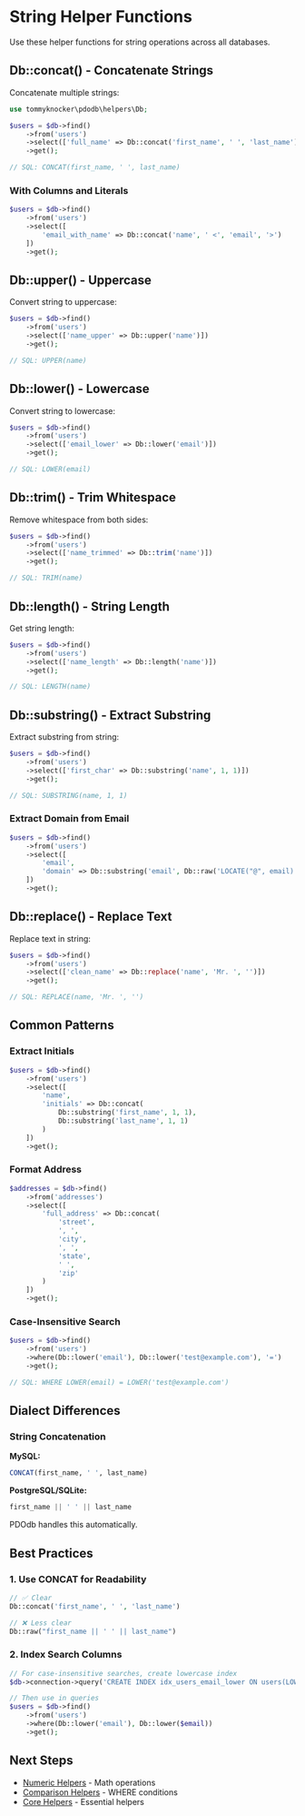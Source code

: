 # String Helper Functions

Use these helper functions for string operations across all databases.

## Db::concat() - Concatenate Strings

Concatenate multiple strings:

```php
use tommyknocker\pdodb\helpers\Db;

$users = $db->find()
    ->from('users')
    ->select(['full_name' => Db::concat('first_name', ' ', 'last_name')])
    ->get();

// SQL: CONCAT(first_name, ' ', last_name)
```

### With Columns and Literals

```php
$users = $db->find()
    ->from('users')
    ->select([
        'email_with_name' => Db::concat('name', ' <', 'email', '>')
    ])
    ->get();
```

## Db::upper() - Uppercase

Convert string to uppercase:

```php
$users = $db->find()
    ->from('users')
    ->select(['name_upper' => Db::upper('name')])
    ->get();

// SQL: UPPER(name)
```

## Db::lower() - Lowercase

Convert string to lowercase:

```php
$users = $db->find()
    ->from('users')
    ->select(['email_lower' => Db::lower('email')])
    ->get();

// SQL: LOWER(email)
```

## Db::trim() - Trim Whitespace

Remove whitespace from both sides:

```php
$users = $db->find()
    ->from('users')
    ->select(['name_trimmed' => Db::trim('name')])
    ->get();

// SQL: TRIM(name)
```

## Db::length() - String Length

Get string length:

```php
$users = $db->find()
    ->from('users')
    ->select(['name_length' => Db::length('name')])
    ->get();

// SQL: LENGTH(name)
```

## Db::substring() - Extract Substring

Extract substring from string:

```php
$users = $db->find()
    ->from('users')
    ->select(['first_char' => Db::substring('name', 1, 1)])
    ->get();

// SQL: SUBSTRING(name, 1, 1)
```

### Extract Domain from Email

```php
$users = $db->find()
    ->from('users')
    ->select([
        'email',
        'domain' => Db::substring('email', Db::raw('LOCATE("@", email) + 1'))
    ])
    ->get();
```

## Db::replace() - Replace Text

Replace text in string:

```php
$users = $db->find()
    ->from('users')
    ->select(['clean_name' => Db::replace('name', 'Mr. ', '')])
    ->get();

// SQL: REPLACE(name, 'Mr. ', '')
```

## Common Patterns

### Extract Initials

```php
$users = $db->find()
    ->from('users')
    ->select([
        'name',
        'initials' => Db::concat(
            Db::substring('first_name', 1, 1),
            Db::substring('last_name', 1, 1)
        )
    ])
    ->get();
```

### Format Address

```php
$addresses = $db->find()
    ->from('addresses')
    ->select([
        'full_address' => Db::concat(
            'street',
            ', ',
            'city',
            ', ',
            'state',
            ' ',
            'zip'
        )
    ])
    ->get();
```

### Case-Insensitive Search

```php
$users = $db->find()
    ->from('users')
    ->where(Db::lower('email'), Db::lower('test@example.com'), '=')
    ->get();

// SQL: WHERE LOWER(email) = LOWER('test@example.com')
```

## Dialect Differences

### String Concatenation

**MySQL:**
```sql
CONCAT(first_name, ' ', last_name)
```

**PostgreSQL/SQLite:**
```sql
first_name || ' ' || last_name
```

PDOdb handles this automatically.

## Best Practices

### 1. Use CONCAT for Readability

```php
// ✅ Clear
Db::concat('first_name', ' ', 'last_name')

// ❌ Less clear
Db::raw("first_name || ' ' || last_name")
```

### 2. Index Search Columns

```php
// For case-insensitive searches, create lowercase index
$db->connection->query('CREATE INDEX idx_users_email_lower ON users(LOWER(email))');

// Then use in queries
$users = $db->find()
    ->from('users')
    ->where(Db::lower('email'), Db::lower($email))
    ->get();
```

## Next Steps

- [Numeric Helpers](numeric-helpers.md) - Math operations
- [Comparison Helpers](comparison-helpers.md) - WHERE conditions
- [Core Helpers](core-helpers.md) - Essential helpers
